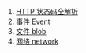 1. [HTTP 状态码全解析](./http-status.md)
2. [事件 Event](./event.md)
3. [文件 blob](./blob.md)
4. [网络 network](./network.md)
